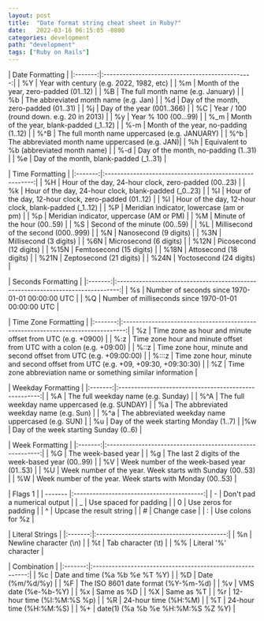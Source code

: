 ```yaml
---
layout: post
title:  "Date format string cheat sheet in Ruby?"
date:   2022-03-16 06:15:05 -0800
categories: development
path: "development"
tags: ["Ruby on Rails"]
---
```


| Date Formatting                                           |
|:-------:|:-----------------------------------------------:|
| %Y      | Year with century (e.g. 2022, 1982, etc)        |
| %m      | Month of the year, zero-padded (01..12)         |
| %B      | The full month name (e.g. January)              |
| %b      | The abbreviated month name (e.g. Jan)           |
| %d      | Day of the month, zero-padded (01..31)          |
| %j      | Day of the year (001..366)                      |
| %C      | Year / 100 (round down. e.g. 20 in 2013)        |
| %y      | Year % 100 (00...99)                            |
| %_m     | Month of the year, blank-padded (_1..12)        |
| %-m     | Month of the year, no-padding (1..12)           |
| %^B     | The full month name uppercased (e.g. JANUARY)   |
| %^b     | The abbreviated month name uppercased (e.g. JAN)|
| %h      | Equivalent to %b (abbreviated month name)       |
| %-d     | Day of the month, no-padding (1..31)            |
| %e      | Day of the month, blank-padded (_1..31)         |


| Time Formatting                                                   |
|:-------:|:-------------------------------------------------------:|
| %H      | Hour of the day, 24-hour clock, zero-padded (00..23)    |
| %k      | Hour of the day, 24-hour clock, blank-padded (_0..23)   |
| %I      | Hour of the day, 12-hour clock, zero-padded (01..12)    |
| %l      | Hour of the day, 12-hour clock, blank-padded (_1..12)   |
| %P      | Meridian indicator, lowercase (am or pm)                |
| %p      | Meridian indicator, uppercase (AM or PM)                |
| %M      | Minute of the hour (00..59)                             |
| %S      | Second of the minute (00..59)                           |
| %L      | Millisecond of the second (000..999)                    |
| %N      | Nanosecond (9 digits)                                   |
| %3N     | Millisecond (3 digits)                                  |
| %6N     | Microsecond (6 digits)                                  |
| %12N    | Picosecond (12 digits)                                  |
| %15N    | Femtosecond (15 digits)                                 |
| %18N    | Attosecond (18 digits)                                  |
| %21N    | Zeptosecond (21 digits)                                 |
| %24N    | Yoctosecond (24 digits)                                 |

| Seconds Formatting                                                                        |
|:-------:|:-------------------------------------------------------------------------------:|
| %s      | Number of seconds since 1970-01-01 00:00:00 UTC                                 |
| %Q      | Number of milliseconds since 1970-01-01 00:00:00 UTC                            |

| Time Zone Formatting                                                                      |
|:-------:|:-------------------------------------------------------------------------------:|
| %z      | Time zone as hour and minute offset from UTC (e.g. +0900)                       |
| %:z     | Time zone hour and minute offset from UTC with a colon (e.g. +09:00)            |
| %::z    | Time zone hour, minute and second offset from UTC (e.g. +09:00:00)              |
| %:::z   | Time zone hour, minute and second offset from UTC (e.g. +09, +09:30, +09:30:30) |
| %Z      | Time zone abbreviation name or something similar information                    |

| Weekday Formatting                                              |
|:-------:|:-----------------------------------------------------:|
| %A      | The full weekday name (e.g. Sunday)                   |
| %^A     | The full weekday name uppercased (e.g. SUNDAY)        |
| %a      | The abbreviated weekday name (e.g. Sun)               |
| %^a     | The abbreviated weekday name uppercased (e.g. SUN)    |
| %u      | Day of the week starting Monday (1..7)                |
|%w       | Day of the week starting Sunday (0..6)                |

| Week Formatting                                                     |
|:-------:|:---------------------------------------------------------:|
| %G      | The week-based year                                       |
| %g      | The last 2 digits of the week-based year (00..99)         |
| %V      | Week number of the week-based year (01..53)               |
| %U      | Week number of the year. Week starts with Sunday (00..53) |
| %W      | Week number of the year. Week starts with Monday (00..53) |

| Flags 1                                             |
| ------- |:-----------------------------------------:|
| -       | Don't pad a numerical output              |
| _       | Use spaced for padding                    |
| 0       | Use zeros for padding                     |
| ^       | Upcase the result string                  |
| #       | Change case                               |
| :       | Use colons for %z                         |

| Literal Strings                                     |
|:-------:|:-----------------------------------------:|
| %n      | Newline character (\n)                    |
| %t      | Tab character (\t)                        |
| %%      | Literal '%' character                     |

| Combination                                                         |
|:-------:|:---------------------------------------------------------:|
| %c      | Date and time (%a %b %e %T %Y)                            |
| %D      | Date (%m/%d/%y)                                           |
| %F      | The ISO 8601 date format (%Y-%m-%d)                       |
| %v      | VMS date (%e-%b-%Y)                                       |
| %x      | Same as %D                                                |
| %X      | Same as %T                                                |
| %r      | 12-hour time (%I:%M:%S %p)                                |
| %R      | 24-hour time (%H:%M)                                      |
| %T      | 24-hour time (%H:%M:%S)                                   |
| %+      | date(1) (%a %b %e %H:%M:%S %Z %Y)                         |


<style>
  table {
    display:table;
    width: 100%;
  }
  table th:nth-of-type(2) {
    width: 70%;
  }
</style>